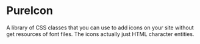 # PureIcon
A library of CSS classes that you can use to add icons on your site without get resources of font files. The icons actually just HTML character entities.
